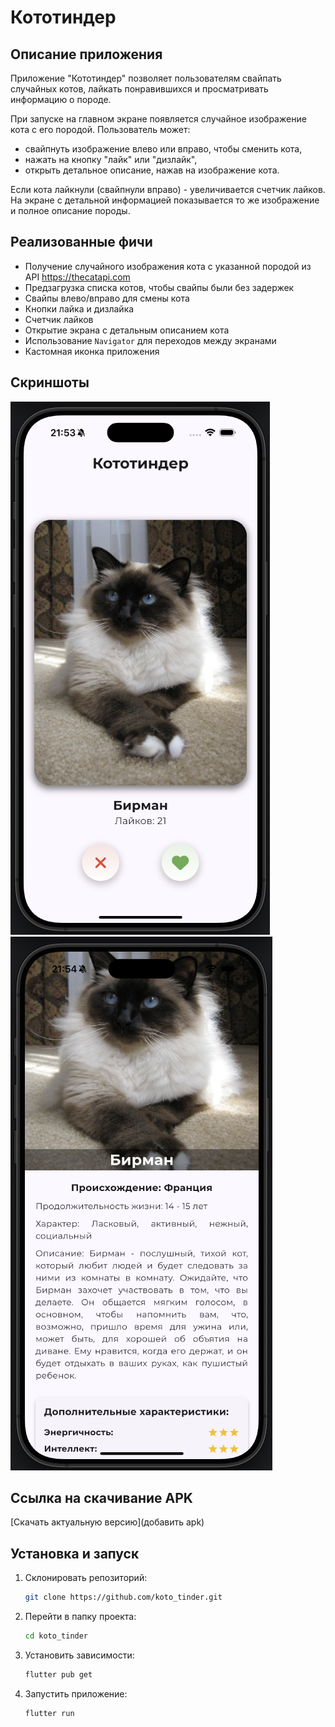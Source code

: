 # Кототиндер

## Описание приложения
Приложение "Кототиндер" позволяет пользователям свайпать случайных котов, лайкать понравившихся и просматривать информацию о породе.

При запуске на главном экране появляется случайное изображение кота с его породой. Пользователь может:
- свайпнуть изображение влево или вправо, чтобы сменить кота,
- нажать на кнопку "лайк" или "дизлайк",
- открыть детальное описание, нажав на изображение кота.

Если кота лайкнули (свайпнули вправо) - увеличивается счетчик лайков. На экране с детальной информацией показывается то же изображение и полное описание породы.

## Реализованные фичи
- Получение случайного изображения кота с указанной породой из API https://thecatapi.com
- Предзагрузка списка котов, чтобы свайпы были без задержек
- Свайпы влево/вправо для смены кота
- Кнопки лайка и дизлайка
- Счетчик лайков
- Открытие экрана с детальным описанием кота
- Использование `Navigator` для переходов между экранами
- Кастомная иконка приложения

## Скриншоты
![Главный экран](screenshots/image1.png)
![Экран с описанием](screenshots/image2.png)

## Ссылка на скачивание APK
[Скачать актуальную версию](добавить apk)

## Установка и запуск
1. Склонировать репозиторий:
   ```sh
   git clone https://github.com/koto_tinder.git
2. Перейти в папку проекта:
   ```sh
   cd koto_tinder
3. Установить зависимости:
   ```sh
   flutter pub get
4. Запустить приложение:
   ```sh
   flutter run